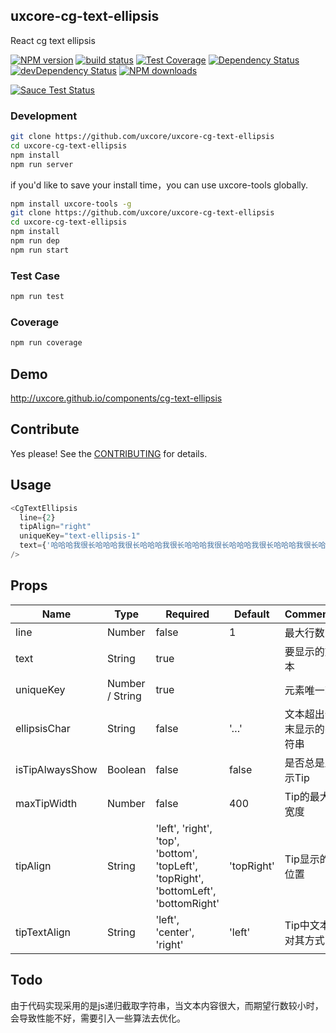 ## uxcore-cg-text-ellipsis

React cg text ellipsis

[![NPM version][npm-image]][npm-url]
[![build status][travis-image]][travis-url]
[![Test Coverage][coveralls-image]][coveralls-url]
[![Dependency Status][dep-image]][dep-url]
[![devDependency Status][devdep-image]][devdep-url] 
[![NPM downloads][downloads-image]][npm-url]

[![Sauce Test Status][sauce-image]][sauce-url]

[npm-image]: http://img.shields.io/npm/v/uxcore-cg-text-ellipsis.svg?style=flat-square
[npm-url]: http://npmjs.org/package/uxcore-cg-text-ellipsis
[travis-image]: https://img.shields.io/travis/uxcore/uxcore-cg-text-ellipsis.svg?style=flat-square
[travis-url]: https://travis-ci.org/uxcore/uxcore-cg-text-ellipsis
[coveralls-image]: https://img.shields.io/coveralls/uxcore/uxcore-cg-text-ellipsis.svg?style=flat-square
[coveralls-url]: https://coveralls.io/r/uxcore/uxcore-cg-text-ellipsis?branch=master
[dep-image]: http://img.shields.io/david/uxcore/uxcore-cg-text-ellipsis.svg?style=flat-square
[dep-url]: https://david-dm.org/uxcore/uxcore-cg-text-ellipsis
[devdep-image]: http://img.shields.io/david/dev/uxcore/uxcore-cg-text-ellipsis.svg?style=flat-square
[devdep-url]: https://david-dm.org/uxcore/uxcore-cg-text-ellipsis#info=devDependencies
[downloads-image]: https://img.shields.io/npm/dm/uxcore-cg-text-ellipsis.svg
[sauce-image]: https://saucelabs.com/browser-matrix/uxcore-cg-text-ellipsis.svg
[sauce-url]: https://saucelabs.com/u/uxcore-cg-text-ellipsis


### Development

```sh
git clone https://github.com/uxcore/uxcore-cg-text-ellipsis
cd uxcore-cg-text-ellipsis
npm install
npm run server
```

if you'd like to save your install time，you can use uxcore-tools globally.

```sh
npm install uxcore-tools -g
git clone https://github.com/uxcore/uxcore-cg-text-ellipsis
cd uxcore-cg-text-ellipsis
npm install
npm run dep
npm run start
```

### Test Case

```sh
npm run test
```

### Coverage

```sh
npm run coverage
```

## Demo

http://uxcore.github.io/components/cg-text-ellipsis

## Contribute

Yes please! See the [CONTRIBUTING](https://github.com/uxcore/uxcore/blob/master/CONTRIBUTING.md) for details.

## Usage
```javascript
<CgTextEllipsis
  line={2}
  tipAlign="right"
  uniqueKey="text-ellipsis-1"
  text={'哈哈哈我很长哈哈哈我很长哈哈哈我很长哈哈哈我很长哈哈哈我很长哈哈哈我很长哈哈哈我很长哈哈哈我很长'}
/>
```

## Props

| Name | Type | Required | Default | Comments |
|---|---|---|---|---|
| line | Number | false | 1 | 最大行数 |
| text | String | true |  | 要显示的文本 |
| uniqueKey | Number / String | true |  | 元素唯一id |
| ellipsisChar | String | false | '…' | 文本超出句末显示的字符串 |
| isTipAlwaysShow | Boolean | false | false | 是否总是显示Tip |
| maxTipWidth | Number | false | 400 | Tip的最大宽度 |
| tipAlign | String | 'left', 'right', 'top', 'bottom', 'topLeft', 'topRight', 'bottomLeft', 'bottomRight' | 'topRight' | Tip显示的位置 |
| tipTextAlign | String | 'left', 'center', 'right' | 'left' | Tip中文本对其方式 |

## Todo
由于代码实现采用的是js递归截取字符串，当文本内容很大，而期望行数较小时，会导致性能不好，需要引入一些算法去优化。

